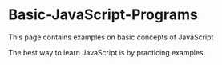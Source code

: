 # Basic-JavaScript-Programs
This page contains examples on basic concepts of JavaScript

The best way to learn JavaScript is by practicing examples.
